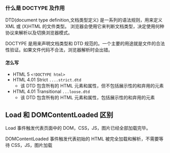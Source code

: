 ### 什么是 DOCTYPE 及作用
DTD(document type definition,文档类型定义) 是一系列的语法规则，用来定义 XML 或 (X)HTML 的文件类型。
浏览器会使用它来判断文档类型，决定使用何种协议来解析以及切换浏览器模式。

DOCTYPE 是用来声明文档类型和 DTD 规范的。一个主要的用途就是文件的合法性验证。如果文件代码不合法，浏览器解析时会出错。


#### 怎么写
- HTML 5 `<!DOCTYPE html>`
- HTML 4.01 Strict  `....strict.dtd` 
    - 该 DTD 包含所有的 HTML 元素和属性，但不包括展示性的和弃用的元素
- HTML 4.01 Transitional    `...loose.dtd`
    - 该 DTD 包含所有的 HTML 元素和属性，包括展示性的和弃用的元素



## Load 和 DOMContentLoaded 区别
Load 事件触发代表页面中的 DOM，CSS，JS，图片已经全部加载完毕。

DOMContentLoaded 事件触发代表初始的 HTML 被完全加载和解析，不需要等待 CSS，JS，图片加载




